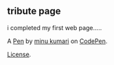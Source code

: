 tribute page
------------
i completed my first web page.....

A [Pen](https://codepen.io/minu10/pen/ZeoGbd) by [minu kumari](http://codepen.io/minu10) on [CodePen](http://codepen.io/).

[License](https://codepen.io/minu10/pen/ZeoGbd/license).